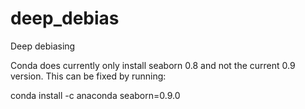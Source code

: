 # deep_debias
Deep debiasing

Conda does currently only install seaborn 0.8 and not the current 0.9 version. This can be fixed by running:

conda install -c anaconda seaborn=0.9.0